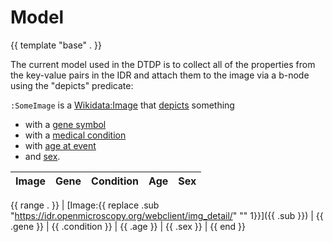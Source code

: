 # Model

{{ template "base" . }}

The current model used in the DTDP is to collect all of the
properties from the key-value pairs in the IDR and attach
them to the image via a b-node using the "depicts" predicate:

`:SomeImage` is a [Wikidata:Image](http://www.wikidata.org/entity/Q478798)
that [depicts](https://www.wikidata.org/wiki/Property:P180) something
 * with a [gene symbol](http://www.wikidata.org/prop/direct/P353)
 * with a [medical condition](http://www.wikidata.org/prop/direct/P1050)
 * with [age at event](http://www.wikidata.org/prop/direct/P3629)
 * and [sex](http://www.wikidata.org/prop/direct/P21).

| Image | Gene | Condition | Age | Sex |
| ----- | ---- | --------- | --- | --- |
{{ range . }}
| [Image:{{ replace .sub "https://idr.openmicroscopy.org/webclient/img_detail/" "" 1}}]({{ .sub }}) | {{ .gene }} | {{ .condition }} | {{ .age }} | {{ .sex }} |
{{ end }}
